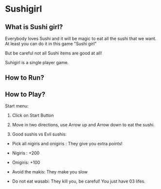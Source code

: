 
# Sushigirl

## What is Sushi girl?

Everybody loves Sushi and it will be magic to eat all the sushi that we want. At least you can do it in this game "Sushi girl"

But be careful not all Sushi items are good at all!

Suhigirl is a single player game.

## How to Run? 



## How to Play? 

Start menu: 

1. Click on Start Button 

2. Move in two directions, use Arrow up and Arrow down to eat the sushi.

3. Good sushis vs Evil sushis:

- Pick all nigiris and onigiris : They give you extra points!

- Nigiris :   +200
- Onigiris:   +100
 
- Avoid the makis: They make you slow

- Do not eat wasabi: They kill you, be careful! You just have 03 lifes.
